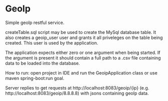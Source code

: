 # GeoIp
Simple geoIp restful service.

createTable.sql script may be used to create the MySql database table. It also creates a geoip_user user and grants it all priveleges on the table being created. This user is used by the application.

The application expects either zero or one argument when being started. If the argument is present it should contain a full path to a .csv file containing data to be loaded into the database.

How to run: open project in IDE and run the GeoipApplication class or use maven spring-boot:run goal.

Server replies to get requests at http://localhost:8083/geoip/{ip} (e.g. http://localhost:8083/geoip/8.8.8.8) with jsons containing geoIp data.
